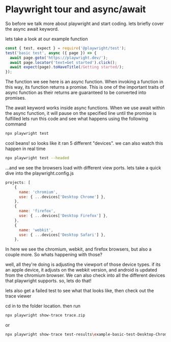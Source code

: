 # Playwright tour and async/await

So before we talk more about playwright and start coding. lets briefly cover the async await keyword.

lets take a look at our example function

```js
const { test, expect } = require('@playwright/test'); 
test('basic test', async ({ page }) => { 
  await page.goto('https://playwright.dev/'); 
  await page.locator('text=Get started').click(); 
  await expect(page).toHaveTitle(/Getting started/); 
});
```

The function we see here is an  async  function. When invoking a function in this way, its function returns a promise. This is one of the important traits of async function as their returns are guaranteed to be converted into promises.

The await keyword works inside async functions. When we use await within the async function, it will pause on the specified line until the promise is fulfilled 
lets run this code and see what happens using the following command
```sh
npx playwright test
```

cool beans! so looks like it ran 5 different "devices". we can also watch this happen in real time

```sh
npx playwright test --headed
```

...and we see the browsers load with different view ports. lets take a quick dive into the playwright.config.js

```js
projects: [ 
    { 
      name: 'chromium', 
      use: { ...devices['Desktop Chrome'] }, 
    }, 
    { 
      name: 'firefox', 
      use: { ...devices['Desktop Firefox'] }, 
    }, 
    { 
      name: 'webkit', 
      use: { ...devices['Desktop Safari'] }, 
    },
```

In here we see the chromium, webkit, and firefox browsers, but also a couple more. So whats happening with those?

well,  all they're doing is adjusting the viewport of those device types. if its an apple device, it adjusts on the webkit version, and android is updated from the chromium browser. We can also check into all the different devices that playwright supports. so, lets do that!

lets also get a failed test to see what that looks like, then check out the trace viewer

cd in to the folder location. then run

```sh
npx playwright show-trace trace.zip
```

or
```sh
npx playwright show-trace test-results\example-basic-test-Desktop-Chrome-retry1\trace.zip
```
